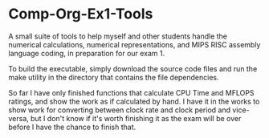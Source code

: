 # Comp-Org-Ex1-Tools
A small suite of tools to help myself and other students handle the numerical calculations, numerical representations, and MIPS RISC assembly language coding, in preparation for our exam 1. 

To build the executable, simply download the source code files and run the make utility in the directory that contains the file dependencies. 

So far I have only finished functions that calculate CPU Time and MFLOPS ratings, and show the work as if calculated by hand. I have it in the works to show work for converting between clock rate and clock period and vice-versa, but I don't know if it's worth finishing it as the exam will be over before I have the chance to finish that. 
